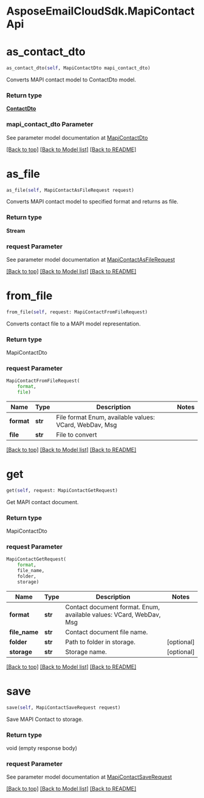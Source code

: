 
# AsposeEmailCloudSdk.MapiContactApi

        
<a name="as_contact_dto"></a>
# as_contact_dto

```python
as_contact_dto(self, MapiContactDto mapi_contact_dto)
```

Converts MAPI contact model to ContactDto model.             

### Return type

[**ContactDto**](ContactDto.md)

### mapi_contact_dto Parameter

See parameter model documentation at [MapiContactDto](MapiContactDto.md)

[[Back to top]](#) [[Back to Model list]](Models.md) [[Back to README]](README.md)
        
<a name="as_file"></a>
# as_file

```python
as_file(self, MapiContactAsFileRequest request)
```

Converts MAPI contact model to specified format and returns as file.             

### Return type

**Stream**

### request Parameter

See parameter model documentation at [MapiContactAsFileRequest](MapiContactAsFileRequest.md)

[[Back to top]](#) [[Back to Model list]](Models.md) [[Back to README]](README.md)
        
<a name="from_file"></a>
# from_file

```python
from_file(self, request: MapiContactFromFileRequest)
```

Converts contact file to a MAPI model representation.             

### Return type

MapiContactDto

### request Parameter
```python
MapiContactFromFileRequest(
    format,
    file)
```

Name | Type | Description  | Notes
------------- | ------------- | ------------- | -------------
 **format** | **str** | File format Enum, available values: VCard, WebDav, Msg | 
 **file** | **str** | File to convert | 

[[Back to top]](#) [[Back to Model list]](Models.md) [[Back to README]](README.md)
        
<a name="get"></a>
# get

```python
get(self, request: MapiContactGetRequest)
```

Get MAPI contact document.             

### Return type

MapiContactDto

### request Parameter
```python
MapiContactGetRequest(
    format,
    file_name,
    folder,
    storage)
```

Name | Type | Description  | Notes
------------- | ------------- | ------------- | -------------
 **format** | **str** | Contact document format. Enum, available values: VCard, WebDav, Msg | 
 **file_name** | **str** | Contact document file name. | 
 **folder** | **str** | Path to folder in storage. | [optional] 
 **storage** | **str** | Storage name. | [optional] 

[[Back to top]](#) [[Back to Model list]](Models.md) [[Back to README]](README.md)
        
<a name="save"></a>
# save

```python
save(self, MapiContactSaveRequest request)
```

Save MAPI Contact to storage.             

### Return type

void (empty response body)

### request Parameter

See parameter model documentation at [MapiContactSaveRequest](MapiContactSaveRequest.md)

[[Back to top]](#) [[Back to Model list]](Models.md) [[Back to README]](README.md)

